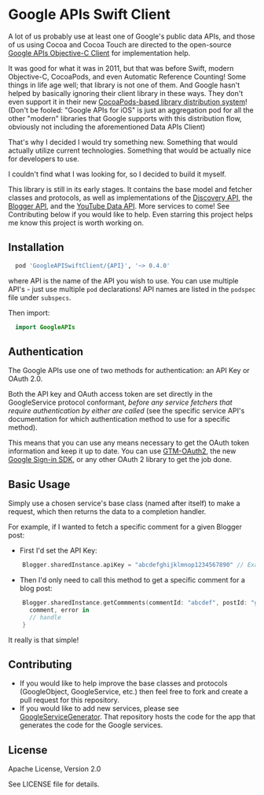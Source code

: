# Google APIs Swift Client
A lot of us probably use at least one of Google's public data APIs, and those of us using Cocoa and Cocoa Touch are directed to the open-source [Google APIs Objective-C Client](https://code.google.com/p/google-api-objectivec-client/) for implementation help.

It was good for what it was in 2011, but that was before Swift, modern Objective-C, CocoaPods, and even Automatic Reference Counting! Some things in life age well; that library is not one of them. And Google hasn't helped by basically ignoring their client library in these ways. They don't even support it in their new [CocoaPods-based library distribution system](https://developers.google.com/ios/cocoapods#cocoapods_published_by_google)! (Don't be fooled: "Google APIs for iOS" is just an aggregation pod for all the other "modern" libraries that Google supports with this distribution flow, obviously not including the aforementioned Data APIs Client)

That's why I decided I would try something new. Something that would actually utilize current technologies. Something that would be actually nice for developers to use.

I couldn't find what I was looking for, so I decided to build it myself.

This library is still in its early stages. It contains the base model and fetcher classes and protocols, as well as implementations of the [Discovery API](https://developers.google.com/discovery/), the [Blogger API](https://developers.google.com/blogger/), and the [YouTube Data API](https://developers.google.com/youtube/v3/). More services to come! See Contributing below if you would like to help. Even starring this project helps me know this project is worth working on.

## Installation
```ruby
  pod 'GoogleAPISwiftClient/{API}', '~> 0.4.0'
```
where API is the name of the API you wish to use. You can use multiple API's - just use multiple `pod` declarations! API names are listed in the `podspec` file under `subspecs`.

Then import:
```swift
  import GoogleAPIs
```

## Authentication
The Google APIs use one of two methods for authentication: an API Key or OAuth 2.0.

Both the API key and OAuth access token are set directly in the GoogleService protocol conformant, _before any service fetchers that require authentication by either are called_ (see the specific service API's documentation for which authentication method to use for a specific method).

This means that you can use any means necessary to get the OAuth token information and keep it up to date. You can use [GTM-OAuth2](https://code.google.com/p/gtm-oauth2/wiki/Introduction), the new [Google Sign-in SDK](https://developers.google.com/identity/sign-in/ios/), or any other OAuth 2 library to get the job done.

## Basic Usage
Simply use a chosen service's base class (named after itself) to make a request, which then returns the data to a completion handler.

For example, if I wanted to fetch a specific comment for a given Blogger post:
- First I'd set the API Key:

```swift
    Blogger.sharedInstance.apiKey = "abcdefghijklmnop1234567890" // Example
```
- Then I'd only need to call this method to get a specific comment for a blog post:
```swift
    Blogger.sharedInstance.getCommments(commentId: "abcdef", postId: "ghijkl", blogId: "1234567") {
      comment, error in
      // handle
    }
```

It really is that simple!

## Contributing
- If you would like to help improve the base classes and protocols (GoogleObject, GoogleService, etc.) then feel free to fork and create a pull request for this repository.
- If you would like to add new services, please see [GoogleServiceGenerator](https://github.com/mattwyskiel/GoogleServiceGenerator). That repository hosts the code for the app that generates the code for the Google services.

## License
Apache License, Version 2.0

See LICENSE file for details.
